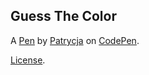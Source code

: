 Guess The Color
---------------


A [Pen](https://codepen.io/pa_patki/pen/dmqPyd) by [Patrycja](https://codepen.io/pa_patki) on [CodePen](https://codepen.io).

[License](https://codepen.io/pa_patki/pen/dmqPyd/license).